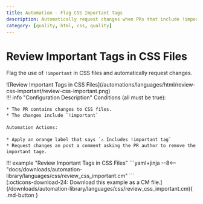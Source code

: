 ```yaml
---
title: Automation - Flag CSS Important Tags
description: Automatically request changes when PRs that include !important tags.
category: [quality, html, css, quality]
---
```

# Review Important Tags in CSS Files

<!-- --8<-- [start:example]-->
Flag the use of `!important` in CSS files and automatically request changes.

<div class="automationImage" markdown="1">
![Review Important Tags in CSS Files](/automations/languages/html/review-css-important/review-css-important.png)
</div>
<div class="automationDescription" markdown="1">
!!! info "Configuration Description"
    Conditions (all must be true):

    * The PR contains changes to CSS files.
    * The changes include `!important`

    Automation Actions:

    * Apply an orange label that says `⚠️ Includes !important tag`
    * Request changes an post a comment asking the PR author to remove the important tage.

</div>
<div class="automationExample" markdown="1">
!!! example "Review Important Tags in CSS Files"
    ```yaml+jinja
    --8<-- "docs/downloads/automation-library/languages/css/review_css_important.cm"
    ```
    <div class="result" markdown>
      <span>
      [:octicons-download-24: Download this example as a CM file.](/downloads/automation-library/languages/css/review_css_important.cm){ .md-button }
      </span>
    </div>
</div>
<!-- --8<-- [end:example]-->
